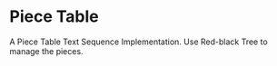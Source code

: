 # Piece Table

A Piece Table Text Sequence Implementation. Use Red-black Tree to manage the pieces.
